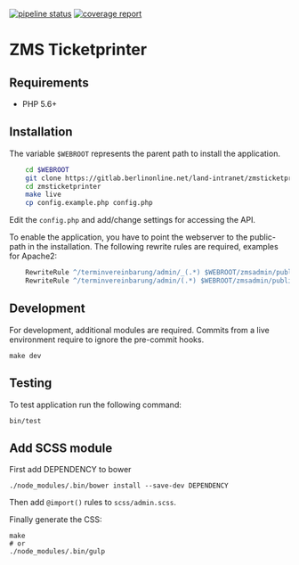 [![pipeline status](https://gitlab.berlinonline.net/land-intranet/zmsticketprinter/badges/master/pipeline.svg)](https://gitlab.berlinonline.net/land-intranet/zmsticketprinter/-/commits/master)
[![coverage report](https://gitlab.berlinonline.net/land-intranet/zmsticketprinter/badges/master/coverage.svg)](https://gitlab.berlinonline.net/land-intranet/zmsticketprinter/-/commits/master)

# ZMS Ticketprinter

## Requirements

* PHP 5.6+

## Installation

The variable `$WEBROOT` represents the parent path to install the application.

```bash
    cd $WEBROOT
    git clone https://gitlab.berlinonline.net/land-intranet/zmsticketprinter.git
    cd zmsticketprinter
    make live
    cp config.example.php config.php
```

Edit the `config.php` and add/change settings for accessing the API.

To enable the application, you have to point the webserver to the public-path in the installation.
The following rewrite rules are required, examples for Apache2:

```apache
    RewriteRule ^/terminvereinbarung/admin/_(.*) $WEBROOT/zmsadmin/public/_$1
    RewriteRule ^/terminvereinbarung/admin/(.*) $WEBROOT/zmsadmin/public/index.php/$1
```


## Development

For development, additional modules are required. Commits from a live environment require to ignore the pre-commit hooks.

    make dev
    
## Testing

To test application run the following command:

    bin/test

## Add SCSS module

First add DEPENDENCY to bower

    ./node_modules/.bin/bower install --save-dev DEPENDENCY

Then add `@import()` rules to `scss/admin.scss`.

Finally generate the CSS:

    make
    # or
    ./node_modules/.bin/gulp

